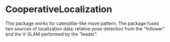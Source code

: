 # CooperativeLocalization
This package works for caterpillar-like move pattern.
The package fuses two sources of localization data: relative pose detection from the "follower" and the V-SLAM performed by the "leader".


